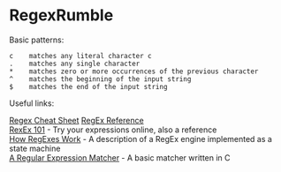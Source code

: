 # RegexRumble

Basic patterns:

    c    matches any literal character c
    .    matches any single character
    *    matches zero or more occurrences of the previous character
    ^    matches the beginning of the input string
    $    matches the end of the input string

Useful links:

[Regex Cheat Sheet](http://www.rexegg.com/regex-quickstart.html)
[RegEx Reference](http://www.regular-expressions.info/refquick.html)  
[RexEx 101](https://regex101.com/) - Try your expressions online, also a reference  
[How RegExes Work](http://perl.plover.com/Regex/article.html) - A description of a RegEx engine implemented as a state machine  
[A Regular Expression Matcher](http://www.cs.princeton.edu/courses/archive/spr09/cos333/beautiful.html) - A basic matcher written in C
